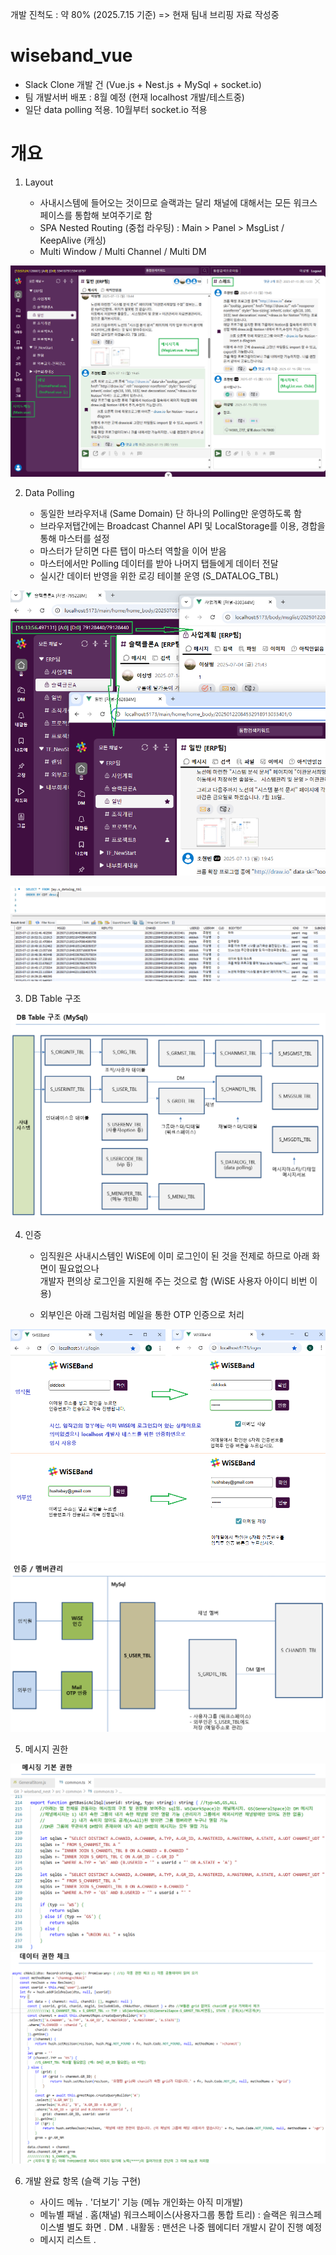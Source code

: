 개발 진척도 : 약 80% (2025.7.15 기준) => 현재 팀내 브리핑 자료 작성중


# wiseband_vue

- Slack Clone 개발 건 (Vue.js + Nest.js + MySql + socket.io)
- 팀 개발서버 배포 : 8월 예정 (현재 localhost 개발/테스트중)
- 일단 data polling 적용. 10월부터 socket.io 적용


# 개요

1. Layout

    - 사내시스템에 들어오는 것이므로 슬랙과는 달리 채널에 대해서는 모든 워크스페이스를 통합해 보여주기로 함
    - SPA Nested Routing (중첩 라우팅) : Main > Panel > MsgList / KeepAlive (캐싱)
    - Multi Window / Multi Channel / Multi DM

![image](https://github.com/hushsbay/wiseband_vue/blob/master/PT_02_layout.png)


2. Data Polling

    - 동일한 브라우저내 (Same Domain) 단 하나의 Polling만 운영하도록 함
    - 브라우저탭간에는 Broadcast Channel API 및 LocalStorage를 이용, 경합을 통해 마스터를 설정
    - 마스터가 닫히면 다른 탭이 마스터 역할을 이어 받음
    - 마스터에서만 Polling 데이터를 받아 나머지 탭들에게 데이터 전달
    - 실시간 데이터 반영을 위한 로깅 테이블 운영 (S_DATALOG_TBL)

![image](https://github.com/hushsbay/wiseband_vue/blob/master/PT_03_datapolling.png)
    
![image](https://github.com/hushsbay/wiseband_vue/blob/master/PT_04_logdata.png)    


3. DB Table 구조

![image](https://github.com/hushsbay/wiseband_vue/blob/master/PT_05_dbtable.png)


4. 인증

    - 임직원은 사내시스템인 WiSE에 이미 로그인이 된 것을 전제로 하므로 아래 화면이 필요없으나<br>
      개발자 편의상 로그인을 지원해 주는 것으로 함 (WiSE 사용자 아이디 비번 이용)

    - 외부인은 아래 그림처럼 메일을 통한 OTP 인증으로 처리

![image](https://github.com/hushsbay/wiseband_vue/blob/master/PT_01_authentication.png)
![image](https://github.com/hushsbay/wiseband_vue/blob/master/PT_06_auth_membership.png)


5. 메시지 권한

![image](https://github.com/hushsbay/wiseband_vue/blob/master/PT_07_acl01.png)
![image](https://github.com/hushsbay/wiseband_vue/blob/master/PT_08_acl02.png)


6. 개발 완료 항목 (슬랙 기능 구현)

    - 사이드 메뉴
        . '더보기' 기능 (메뉴 개인화는 아직 미개발)
    - 메뉴별 패널
        . 홈(채널) 워크스페이스(사용자그룹 통합 트리) : 슬랙은 워크스페이스별 별도 화면
        . DM
        . 내활동 : 맨션은 나중 웹에디터 개발시 같이 진행 예정
    - 메시지 리스트
        . 

